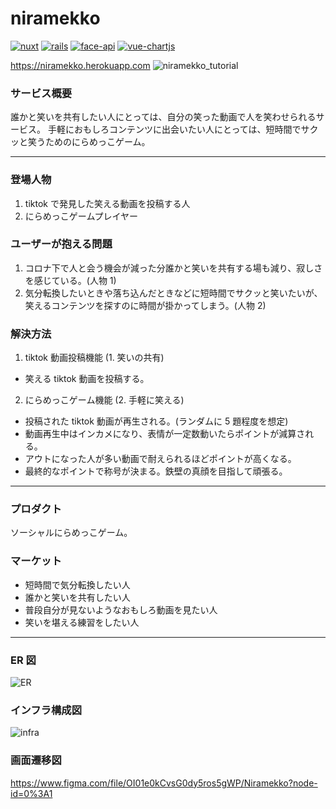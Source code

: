 # niramekko

[![nuxt](https://img.shields.io/badge/Nuxt.js-v2.15.8-00DC82.svg?logo=Nuxt.js&style=flat)](https://www.npmjs.com/package/nuxt/v/2.15.8)
[![rails](https://img.shields.io/badge/Rails-v6.1.4.1-CC0000.svg?logo=rails&style=flat)](https://rubygems.org/gems/rails/versions/6.1.4.1)
[![face-api](https://img.shields.io/badge/face–api.js-v0.22.2-CB3837.svg?logo=npm&style=flat)](https://www.npmjs.com/package/face-api.js/v/0.22.2)
[![vue-chartjs](https://img.shields.io/badge/vue–chartjs-v3.5.1-CB3837.svg?logo=npm&style=flat)](https://www.npmjs.com/package/vue-chartjs/v/3.5.1)

https://niramekko.herokuapp.com
![niramekko_tutorial](https://user-images.githubusercontent.com/81754336/146938002-0dbc2438-56b2-4ced-8c46-ac1023e8c328.gif)

### サービス概要

誰かと笑いを共有したい人にとっては、自分の笑った動画で人を笑わせられるサービス。
手軽におもしろコンテンツに出会いたい人にとっては、短時間でサクッと笑うためのにらめっこゲーム。

---

### 登場人物

1. tiktok で発見した笑える動画を投稿する人
1. にらめっこゲームプレイヤー

### ユーザーが抱える問題

1. コロナ下で人と会う機会が減った分誰かと笑いを共有する場も減り、寂しさを感じている。(人物 1)
1. 気分転換したいときや落ち込んだときなどに短時間でサクッと笑いたいが、笑えるコンテンツを探すのに時間が掛かってしまう。(人物 2)

### 解決方法

1. tiktok 動画投稿機能 (1. 笑いの共有)

- 笑える tiktok 動画を投稿する。

2. にらめっこゲーム機能 (2. 手軽に笑える)

- 投稿された tiktok 動画が再生される。(ランダムに 5 題程度を想定)
- 動画再生中はインカメになり、表情が一定数動いたらポイントが減算される。
- アウトになった人が多い動画で耐えられるほどポイントが高くなる。
- 最終的なポイントで称号が決まる。鉄壁の真顔を目指して頑張る。

---

### プロダクト

ソーシャルにらめっこゲーム。

### マーケット

- 短時間で気分転換したい人
- 誰かと笑いを共有したい人
- 普段自分が見ないようなおもしろ動画を見たい人
- 笑いを堪える練習をしたい人

---

### ER 図

![ER](https://user-images.githubusercontent.com/81754336/146926180-546a3540-7314-4094-a1ad-47fb13cf5841.png)

### インフラ構成図

![infra](https://user-images.githubusercontent.com/81754336/146894379-5dd75584-4aad-401c-a008-cad224c4f2b9.png)

### 画面遷移図

https://www.figma.com/file/OI01e0kCvsG0dy5ros5gWP/Niramekko?node-id=0%3A1